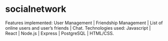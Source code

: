 # socialnetwork
Features implemented: User Management | Friendship Management | List of online users and user’s friends | Chat. Technologies used: Javascript | React | Node.js | Express | PostgreSQL | HTML/CSS.

